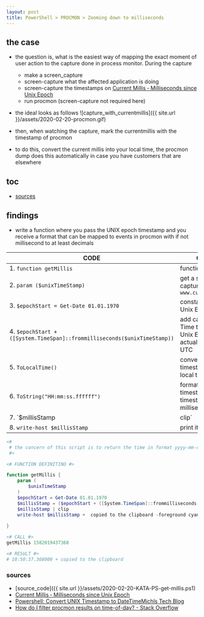 ```yaml
---
layout: post
title: PowerShell > PROCMON > Zooming down to milliseconds
---
```


## the case	
* the question is, what is the easiest way of mapping the exact moment of user action to the capture done in process monitor. During the capture
    * make a screen_capture
    * screen-capture what the affected application is doing
    * screen-capture the timestamps on [Current Millis ‐ Milliseconds since Unix Epoch](https://currentmillis.com/)
    * run procmon (screen-capture not required here)

* the ideal looks as follows
![capture_with_currentmillis]({{ site.url }}/assets/2020-02-20-procmon.gif)

* then, when watching the capture, mark the currentmillis with the timestamp of procmon
* to do this, convert the current millis into your local time, the procmon dump does this automatically in case you have customers that are elsewhere

## toc
<!-- TOC -->

- [sources](#sources)

<!-- /TOC -->

## findings
* write a function where you pass the UNIX epoch timestamp and you receive a format that can be mapped to events in procmon with if not millisecond to at least decimals

CODE                                                                     | COMMENT
-------------------------------------------------------------------------|-----------------------------------------------------------------------------------------
1. `function getMillis`                                                  | function name
2. `param ($unixTimeStamp)`                                              | get a single parameter captured with `www.currentmillis.com`
3. `$epochStart = Get-Date 01.01.1970`                                   | constant start of the Unix Epoch
4. `$epochStart + ([System.TimeSpan]::frommilliseconds($unixTimeStamp))` | add captured Unix Time to the start of the Unix Epoch to get the actual timestamp in UTC
5. `ToLocalTime()`                                                       | convert UTC timestamp to your local timestamp
6. `ToString("HH:mm:ss.ffffff")`                                         | format the local timestamp to the timestamp with milliseconds
7. `$millisStamp | clip`                                                 | copy it to the clipboard
8. `write-host $millisStamp`                                             | print it

```powershell
<# 
 # the concern of this script is to return the time in format yyyy-mm-dd hh:mm:ss:fff when provided a unix timestamp
 #>

<# FUNCTION DEFINITINO #>

function getMillis {
    param (
        $unixTimeStamp
    )
    $epochStart = Get-Date 01.01.1970 
    $millisStamp = ($epochStart + ([System.TimeSpan]::frommilliseconds($unixTimeStamp))).ToLocalTime().ToString("HH:mm:ss.ffffff")
    $millisStamp | clip
    write-host $millisStamp +  copied to the clipboard -foreground cyan
    
}

<# CALL #>
getMillis 1582019437368

<# RESULT #>
# 10:50:37.368000 + copied to the clipboard
```

### sources
* [source_code]({{ site.url }}/assets/2020-02-20-KATA-PS-get-millis.ps1)
* [Current Millis ‐ Milliseconds since Unix Epoch](https://currentmillis.com/)
* [Powershell: Convert UNIX Timestamp to DateTimeMichls Tech Blog](https://michlstechblog.info/blog/powershell-convert-unix-timestamp-to-datetime/)
* [How do I filter procmon results on time-of-day? - Stack Overflow](https://stackoverflow.com/questions/45466402/how-do-i-filter-procmon-results-on-time-of-day)